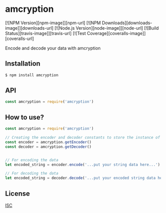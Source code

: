 # amcryption

[![NPM Version][npm-image]][npm-url]
[![NPM Downloads][downloads-image]][downloads-url]
[![Node.js Version][node-image]][node-url]
[![Build Status][travis-image]][travis-url]
[![Test Coverage][coveralls-image]][coveralls-url]

Encode and decode your data with amcryption

## Installation

```sh
$ npm install amcryption
```

## API

```js
const amcryption = require('amcryption')
```

## How to use?
```js
const amcryption = require('amcryption')

// Creating the encoder and decoder constants to store the instance of the Encoder and Decoder class
const encoder = amcryption.getEncoder()
const decoder = amcryption.getDecoder()


// For encoding the data
let encoded_string = encoder.encode('...put your string data here...')

// For decoding the data
let encoded_string = decoder.decode('...put your encoded string data here...')

```

## License

[ISC](LICENSE)